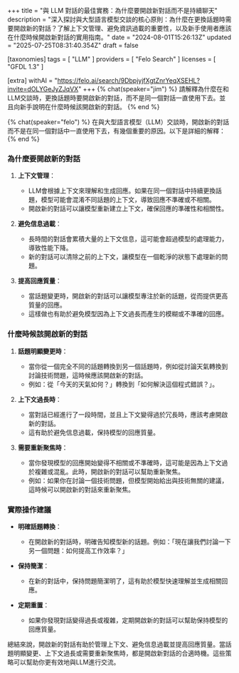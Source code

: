 +++
title = "與 LLM 對話的最佳實務：為什麼要開啟新對話而不是持續聊天"
description = "深入探討與大型語言模型交談的核心原則：為什麼在更換話題時需要開啟新的對話？了解上下文管理、避免資訊過載的重要性，以及新手使用者應該在什麼時候開啟新對話的實用指南。"
date = "2024-08-01T15:26:13Z"
updated = "2025-07-25T08:31:40.354Z"
draft = false

[taxonomies]
tags = [ "LLM" ]
providers = [ "Felo Search" ]
licenses = [ "GFDL 1.3" ]

[extra]
withAI = "<https://felo.ai/search/9DbpjyjfXgtZnrYeqXSEHL?invite=dOLYGeJyZJqVX>"
+++
{% chat(speaker="jim") %}
請解釋為什麼在和LLM交談時，更換話題時要開啟新的對話，而不是同一個對話一直使用下去。並且向新手說明在什麼時候該開啟新的對話。
{% end %}

{% chat(speaker="felo") %}
在與大型語言模型（LLM）交談時，開啟新的對話而不是在同一個對話中一直使用下去，有幾個重要的原因。以下是詳細的解釋：
{% end %}

### 為什麼要開啟新的對話

1. **上下文管理**：
   - LLM會根據上下文來理解和生成回應。如果在同一個對話中持續更換話題，模型可能會混淆不同話題的上下文，導致回應不準確或不相關。
   - 開啟新的對話可以讓模型重新建立上下文，確保回應的準確性和相關性。

2. **避免信息過載**：
   - 長時間的對話會累積大量的上下文信息，這可能會超過模型的處理能力，導致性能下降。
   - 新的對話可以清除之前的上下文，讓模型在一個乾淨的狀態下處理新的問題。

3. **提高回應質量**：
   - 當話題變更時，開啟新的對話可以讓模型專注於新的話題，從而提供更高質量的回應。
   - 這樣做也有助於避免模型因為上下文過長而產生的模糊或不準確的回應。

### 什麼時候該開啟新的對話

1. **話題明顯變更時**：
   - 當你從一個完全不同的話題轉換到另一個話題時，例如從討論天氣轉換到討論技術問題，這時候應該開啟新的對話。
   - 例如：從「今天的天氣如何？」轉換到「如何解決這個程式錯誤？」。

2. **上下文過長時**：
   - 當對話已經進行了一段時間，並且上下文變得過於冗長時，應該考慮開啟新的對話。
   - 這有助於避免信息過載，保持模型的回應質量。

3. **需要重新聚焦時**：
   - 當你發現模型的回應開始變得不相關或不準確時，這可能是因為上下文過於複雜或混亂。此時，開啟新的對話可以幫助重新聚焦。
   - 例如：如果你在討論一個技術問題，但模型開始給出與技術無關的建議，這時候可以開啟新的對話來重新聚焦。

### 實際操作建議

- **明確話題轉換**：
  - 在開啟新的對話時，明確告知模型新的話題。例如：「現在讓我們討論一下另一個問題：如何提高工作效率？」

- **保持簡潔**：
  - 在新的對話中，保持問題簡潔明了，這有助於模型快速理解並生成相關回應。

- **定期重置**：
  - 如果你發現對話變得過長或複雜，定期開啟新的對話可以幫助保持模型的回應質量。

總結來說，開啟新的對話有助於管理上下文、避免信息過載並提高回應質量。當話題明顯變更、上下文過長或需要重新聚焦時，都是開啟新對話的合適時機。這些策略可以幫助你更有效地與LLM進行交流。
